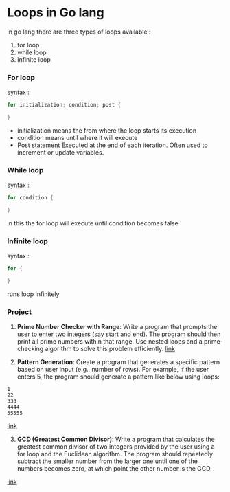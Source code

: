 # Loops in Go lang

in go lang there are three types of loops available :

1. for loop
2. while loop
3. infinite loop

### For loop

syntax :

```go
for initialization; condition; post {

}
```

- initialization means the from where the loop starts its execution
- condition means until where it will execute
- Post statement Executed at the end of each iteration. Often used to increment or update variables.

### While loop

syntax :

```go
for condition {

}
```

in this the for loop will execute until condition becomes false

### Infinite loop

syntax :

```go
for {

}
```

runs loop infinitely

### Project

1. **Prime Number Checker with Range**: Write a program that prompts the user to enter two integers (say start and end). The program should then print all prime numbers within that range. Use nested loops and a prime-checking algorithm to solve this problem efficiently. [link](./project1/main.go)

2. **Pattern Generation**: Create a program that generates a specific pattern based on user input (e.g., number of rows). For example, if the user enters 5, the program should generate a pattern like below using loops:

```
1
22
333
4444
55555
```

[link](./project2/main.go)

3. **GCD (Greatest Common Divisor)**:
   Write a program that calculates the greatest common divisor of two integers provided by the user using a for loop and the Euclidean algorithm. The program should repeatedly subtract the smaller number from the larger one until one of the numbers becomes zero, at which point the other number is the GCD.

[link](./Project3/main.go)

